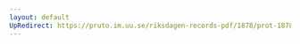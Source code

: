 ```yaml
---
layout: default
UpRedirect: https://pruto.im.uu.se/riksdagen-records-pdf/1878/prot-1878--fk--002/prot-1878--fk--002_006.pdf
---
```

